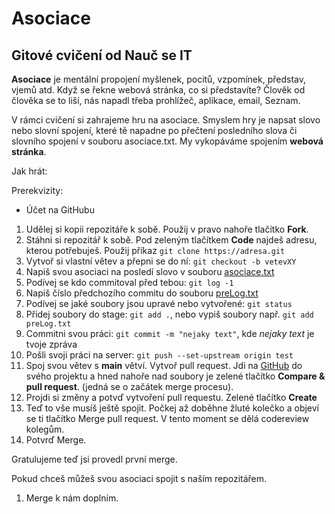 # Asociace

## Gitové cvičení od Nauč se IT

**Asociace** je mentální propojení myšlenek, pocitů, vzpomínek, představ, vjemů atd. Když se řekne webová stránka, co si představíte? Člověk od člověka se to liší, nás napadl třeba prohlížeč, aplikace, email, Seznam.

V rámci cvičení si zahrajeme hru na asociace. Smyslem hry je napsat slovo nebo slovní spojení, které tě napadne po přečtení posledního slova či slovního spojení v souboru asociace.txt. My vykopáváme spojením **webová stránka**.

Jak hrát:

Prerekvizity:
- Účet na GitHubu

1. Udělej si kopii repozitáře k sobě. Použij v pravo nahoře tlačítko **Fork**.
2. Stáhni si repozitář k sobě. Pod zeleným tlačítkem **Code** najdeš adresu, kterou potřebuješ. Použij příkaz `git clone https://adresa.git`
3. Vytvoř si vlastní větev a přepni se do ní: `git checkout -b vetevXY`
4. Napiš svou asociaci na posledí slovo v souboru [asociace.txt](https://github.com/Nauc-me-IT/asociace/blob/main/asociace.txt)
5. Podívej se kdo commitoval před tebou: `git log -1`
6. Napiš číslo předchozího commitu do souboru [preLog.txt](https://github.com/Nauc-me-IT/asociace/blob/main/preLog.txt)
7. Podívej se jaké soubory jsou upravé nebo vytvořené: `git status`
8. Přidej soubory do stage: `git add .`, nebo vypiš soubory např. `git add preLog.txt`
9. Commitni svou práci: `git commit -m "nejaky text"`, kde *nejaky text* je tvoje zpráva
10. Pošli svoji práci na server: `git push --set-upstream origin test`
11. Spoj svou větev s **main** větví. Vytvoř pull request. Jdi na [GitHub](http://github.com/) do svého projektu a hned nahoře nad soubory je zelené tlačítko **Compare & pull request**. (jedná se o začátek merge procesu).
13. Projdi si změny a potvď vytvoření pull requestu. Zelené tlačítko **Create**
14. Teď to vše musíš ještě spojit. Počkej až doběhne žluté kolečko a objeví se ti tlačítko Merge pull request. V tento moment se dělá codereview kolegům.
15. Potvrď Merge.

Gratulujeme teď jsi provedl první merge.

Pokud chceš můžeš svou asociaci spojit s naším repozitářem.

1. Merge k nám doplním.
